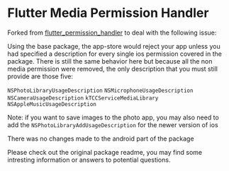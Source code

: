 # Flutter Media Permission Handler

Forked from [flutter_permission_handler](https://github.com/BaseflowIT/flutter-permission-handler) to deal with the following issue:

Using the base package, the app-store would reject your app unless you had specified a description for every single ios permission covered in the package. There is still the same behavior here but because all the non media permission were removed, the only description that you must still provide are those five:
 
 `NSPhotoLibraryUsageDescription`
 `NSMicrophoneUsageDescription`
 `NSCameraUsageDescription`
 `kTCCServiceMediaLibrary`
 `NSAppleMusicUsageDescription`
 
 Note: if you want to save images to the photo app, you may also need to add the `NSPhotoLibraryAddUsageDescription` for the newer version of ios
 
 There was no changes made to the android part of the package
 
 Please check out the original package readme, you may find some intresting information or answers to potential questions.
